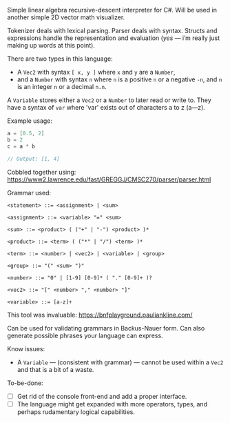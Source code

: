 Simple linear algebra recursive-descent interpreter for C#. Will be used in another simple 2D vector math visualizer. 

Tokenizer deals with lexical parsing. Parser deals with syntax. Structs and expressions handle the representation and evaluation (*yes* — i’m really just making up words at this point).

There are two types in this language: 
* A `Vec2` with syntax `[ x, y ]` where `x` and `y` are a `Number`,
* and a `Number` with syntax `n` where `n` is a positive `n` or a negative `-n`, and `n` is an integer `n` or a decimal `n.n`.

A `Variable` stores either a `Vec2` or a `Number` to later read or write to. They have a syntax of `var` where 'var' exists out of characters a to z (a—z).

Example usage:
``` csharp
a = [0.5, 2]
b = 2
c = a * b

// Output: [1, 4]
```

Cobbled together using: https://www2.lawrence.edu/fast/GREGGJ/CMSC270/parser/parser.html

Grammar used: 

```ebnf
<statement> ::= <assignment> | <sum>
  
<assignment> ::= <variable> "=" <sum>
  
<sum> ::= <product> ( ("+" | "-") <product> )*
  
<product> ::= <term> ( ("*" | "/") <term> )*
  
<term> ::= <number> | <vec2> | <variable> | <group>
  
<group> ::= "(" <sum> ")"
  
<number> ::= "0" | [1-9] [0-9]* ( "." [0-9]+ )?
  
<vec2> ::= "[" <number> "," <number> "]"
  
<variable> ::= [a-z]+
```

This tool was invaluable: https://bnfplayground.pauliankline.com/

Can be used for validating grammars in Backus-Nauer form. Can also generate possible phrases your language can express.

Know issues:
* A `Variable` — (consistent with grammar) — cannot be used within a `Vec2` and that is a bit of a waste.

To-be-done:
- [ ] Get rid of the console front-end and add a proper interface.
- [ ] The language might get expanded with more operators, types, and perhaps rudamentary logical capabilities. 

